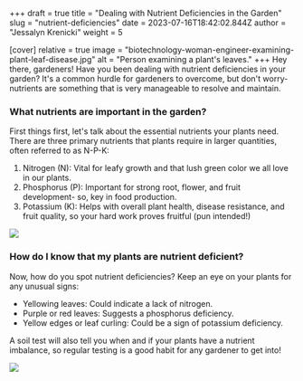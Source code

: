 +++
draft = true
title = "Dealing with Nutrient Deficiencies in the Garden"
slug = "nutrient-deficiencies"
date = 2023-07-16T18:42:02.844Z
author = "Jessalyn Krenicki"
weight = 5

[cover]
relative = true
image = "biotechnology-woman-engineer-examining-plant-leaf-disease.jpg"
alt = "Person examining a plant's leaves."
+++
Hey there, gardeners! Have you been dealing with nutrient deficiencies in your garden? It's a common hurdle for gardeners to overcome, but don't worry- nutrients are something that is very manageable to resolve and maintain.

### What nutrients are important in the garden?

First things first, let's talk about the essential nutrients your plants need. There are three primary nutrients that plants require in larger quantities, often referred to as N-P-K:

1. Nitrogen (N): Vital for leafy growth and that lush green color we all love in our plants.
2. Phosphorus (P): Important for strong root, flower, and fruit development- so, key in food production.
3. Potassium (K): Helps with overall plant health, disease resistance, and fruit quality, so your hard work proves fruitful (pun intended!)

![](smart-agriculture-iot-with-hand-planting-tree-background.jpg)

### How do I know that my plants are nutrient deficient?

Now, how do you spot nutrient deficiencies? Keep an eye on your plants for any unusual signs:

* Yellowing leaves: Could indicate a lack of nitrogen.
* Purple or red leaves: Suggests a phosphorus deficiency.
* Yellow edges or leaf curling: Could be a sign of potassium deficiency.

A soil test will also tell you when and if your plants have a nutrient imbalance, so regular testing is a good habit for any gardener to get into!

![](pexels-syn-gor-10651660.jpg)